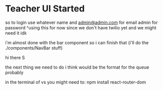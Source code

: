 # Teacher UI Started

so to login use whatever name and 
    admin@admin.com for email
    admin for password
^using this for now since we don't have twilio yet and we might need it idk


i'm almost done with the bar component so i can finish that (i'll do the ./components/NavBar stuff)

hi there S

the next thing we need to do i think would be the format for the queue probably

in the terminal of vs you might need to:
npm install react-router-dom

